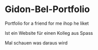 # Gidon-Bel-Portfolio
Portfolio for a friend for me ihop he liket



Ist ein Website für einen Kolleg aus Spass 

Mal schauen was daraus wird 